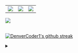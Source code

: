 <table border="0" cellspacing="0" cellpadding="0" align="center">
  <tr border="0">
    <td border="0">
      <a href="https://github.com/darko5r">  
        <img align="center" src="https://github-readme-stats.vercel.app/api?username=darko5r&theme=transparent&show_icons=true&hide_border=true&text_bold=true&card_width=200" /> 
      </a> 
    </td>
    <td>
      <a href="https://github.com/darko5r">  
        <img align="center" src="https://github-readme-stats.vercel.app/api/top-langs/?username=darko5r&layout=compact&theme=transparent&hide_border=true&text_bold=true&card_width=280" /> 
      </a>  
    </td>
    <td>
      <a href="https://github.com/darko5r/darko5r.github.io">  
        <img align="center" src="https://github-readme-stats.vercel.app/api/pin/?username=darko5r&repo=darko5r.github.io&theme=transparent&hide_border=true" /> 
      </a>
    </td>
  </tr>
</table>

<table align="center"><a href="https://github.com/darko5r/darko5r">  
        <img align="center" src="https://github-readme-streak-stats.herokuapp.com/?user=darko5r&theme=blue-green&theme=transparent&hide_border=true&text_bold=true" /></table>

[![DenverCoder1's github streak](https://github-readme-streak-stats.herokuapp.com/?user=darko5r&theme=blue-green)](https://github.com/darko5r/github-readme-streak-stats)

<details>
  <summary>

  </summary>

      Check later...

</details>
